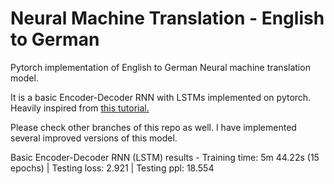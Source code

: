 # Neural Machine Translation - English to German
Pytorch implementation of English to German Neural machine translation model.

It is a basic Encoder-Decoder RNN with LSTMs implemented on pytorch. Heavily inspired from [this tutorial.](https://github.com/bentrevett/pytorch-seq2seq)

Please check other branches of this repo as well. I have implemented several improved versions of this model.

Basic Encoder-Decoder RNN (LSTM) results - Training time: 5m 44.22s (15 epochs) | Testing loss: 2.921 | Testing ppl:  18.554